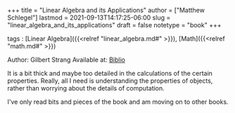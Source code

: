 +++
title = "Linear Algebra and its Applications"
author = ["Matthew Schlegel"]
lastmod = 2021-09-13T14:17:25-06:00
slug = "linear_algebra_and_its_applications"
draft = false
notetype = "book"
+++

tags
: [Linear Algebra]({{<relref "linear_algebra.md#" >}}), [Math]({{<relref "math.md#" >}})

Author: Gilbert Strang
Available at: [Biblio](https://www.biblio.com/linear-algebra-and-its-applications-by-strang-gilbert/work/1082045)

It is a bit thick and maybe too detailed in the calculations of the certain properties. Really, all I need is understanding the properties of objects, rather than worrying about the details of computation.

I've only read bits and pieces of the book and am moving on to other books.
